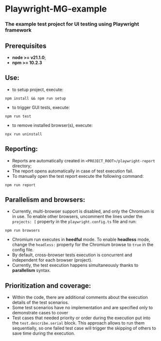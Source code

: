 # Playwright-MG-example

### The example test project for UI testing using Playwright framework

## Prerequisites

* **node >= v21.1.0**;
* **npm >= 10.2.3**

## Use:

- to setup project, execute:

```
npm install && npm run setup
```

- to trigger GUI tests, execute:

```
npm run test
```

- to remove installed browser(s), execute:

```
npx run uninstall
```

## Reporting:

- Reports are automatically created in `<PROJECT_ROOT>/playwright-report` directory;
- The report opens automatically in case of test execution fail.
- To manually open the test report execute the following command:

```
npm run report
```

## Parallelism and browsers:

- Currently, multi-browser support is disabled, and only the Chromium is in use. To enable other browsers, uncomment the
  lines under the `  projects: [` property in the `playwright.config.ts` file and run:

```
npm run browsers
```

- Chromium run executes in **heedful** mode. To enable **headless** mode, change the `headless:` property for the
  Chromium browse to `true` in the config file.
- By default, cross-browser tests execution is concurrent and independent for each browser (project).
- Currently, the test execution happens simultaneously thanks to **parallelism** syntax.

## Prioritization and coverage:

- Within the code, there are additional comments about the execution details of the test scenarios.
- Some test scenarios have no implementation and are specified only to demonstrate cases to cover
- Test cases that needed priority or order during the execution put into the `test.describe.serial` block. This
  approach allows to run them sequentially, so one failed test case will trigger the skipping of others to save time during
  the execution.